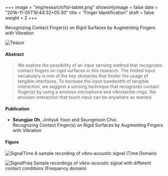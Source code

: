 +++
image = "img/research/fid-tablet.png"
showonlyimage = false
date = "2016-11-05T19:44:32+05:30"
title = "Finger Identification"
draft = false
weight = 2
+++

Recognizing Contact Finger(s) on Rigid Surfaces by Augmenting Fingers with Vibration<!-- <br>(CHI 2020) -->
<!--more-->

![Teasor][1]

#### Abstract
> We explore the possibility of an input sensing method that recognizes contact fingers on rigid surfaces in this research. The limited input vocabulary is one of the key obstacles that hinder the usage of tangible interfaces. To increase the input bandwidth of tangible interaction, we suggest a sensing technique that recognizes contact finger(s) by using a wireless microphone and vibrotactile rings. We envision interaction that touch input can be anywhere as wanted.  
<!-- {{< youtube id="zgzgOyxWXD8" autoplay="true">}} -->

#### Publication
* **Seungjae Oh**, Jinhyuk Yoon and Seungmoon Choi.<br>Recognizing Contact Finger(s) on Rigid Surfaces by Augmenting Fingers with Vibration

#### Figure
![SignalTime][2]
A sample recording of vibro-acoustic signal (Time Domain)

![SignalFreq][3]
Sample recordings of vibro-acoustic signal with different contact conditions (Frequency domain)

<!-- #### Contribution
* Jinsoo Kim: Implementation (HW&SW), Experiment, and Graphics
* Seungjae Oh: Idea, Implementation(HW), Experimental Design & Analysis, and Graphics
* Chaeyong Park: Implementation(HW), and Graphics -->

[1]: /img/research/fid-tablet.png
[2]: /img/research/fid-recsampletime.png
[3]: /img/research/fid-recsamplefreq.png

